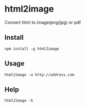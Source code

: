 # html2image

Convert html to image(png/jpg) or pdf

## Install

    npm install -g html2image

## Usage

    html2image -a http://address.com

## Help

    html2image -h